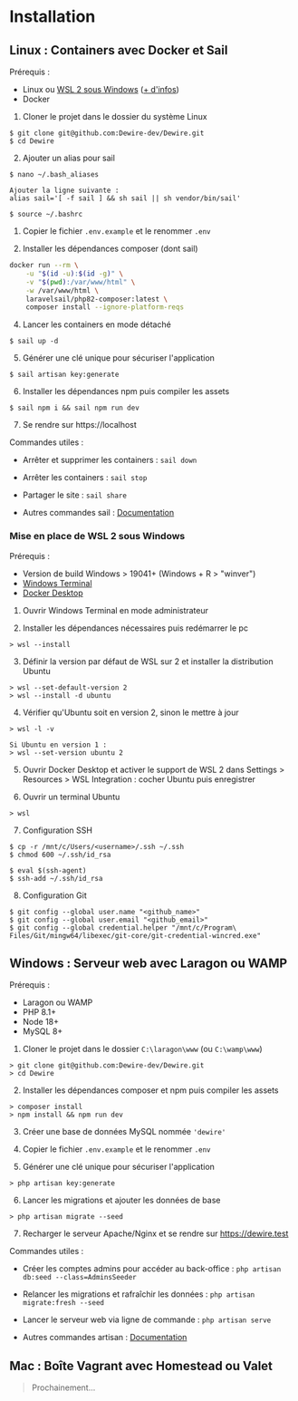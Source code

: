 # Installation

## Linux : Containers avec Docker et Sail

Prérequis :
- Linux ou [WSL 2 sous Windows](https://learn.microsoft.com/fr-fr/windows/wsl/) ([+ d'infos](#mise-en-place-de-wsl-2-sous-windows))
- Docker

1. Cloner le projet dans le dossier du système Linux

```console
$ git clone git@github.com:Dewire-dev/Dewire.git
$ cd Dewire
```

2. Ajouter un alias pour sail

```console
$ nano ~/.bash_aliases

Ajouter la ligne suivante :
alias sail='[ -f sail ] && sh sail || sh vendor/bin/sail'

$ source ~/.bashrc
```

1. Copier le fichier `.env.example` et le renommer `.env`

2. Installer les dépendances composer (dont sail)

```sh
docker run --rm \
    -u "$(id -u):$(id -g)" \
    -v "$(pwd):/var/www/html" \
    -w /var/www/html \
    laravelsail/php82-composer:latest \
    composer install --ignore-platform-reqs
```

4. Lancer les containers en mode détaché

```console
$ sail up -d
```

5. Générer une clé unique pour sécuriser l'application

```console
$ sail artisan key:generate
```

6. Installer les dépendances npm puis compiler les assets

```console
$ sail npm i && sail npm run dev
```

7. Se rendre sur https://localhost

Commandes utiles :

- Arrêter et supprimer les containers : `sail down`

- Arrêter les containers : `sail stop`

- Partager le site : `sail share`

- Autres commandes sail : [Documentation](https://laravel.com/docs/10.x/sail)

### Mise en place de WSL 2 sous Windows

Prérequis :
- Version de build Windows > 19041+ (Windows + R > "winver")
- [Windows Terminal](https://apps.microsoft.com/store/detail/windows-terminal/9N0DX20HK701)
- [Docker Desktop](https://www.docker.com/products/docker-desktop/)

1. Ouvrir Windows Terminal en mode administrateur

2. Installer les dépendances nécessaires puis redémarrer le pc

```console
> wsl --install
```

3. Définir la version par défaut de WSL sur 2 et installer la distribution Ubuntu

```console
> wsl --set-default-version 2
> wsl --install -d ubuntu 
```

4. Vérifier qu'Ubuntu soit en version 2, sinon le mettre à jour

```console
> wsl -l -v

Si Ubuntu en version 1 :
> wsl --set-version ubuntu 2
```

5. Ouvrir Docker Desktop et activer le support de WSL 2 dans Settings > Resources > WSL Integration : cocher Ubuntu puis enregistrer

6. Ouvrir un terminal Ubuntu

```console
> wsl
```

7. Configuration SSH

```console
$ cp -r /mnt/c/Users/<username>/.ssh ~/.ssh
$ chmod 600 ~/.ssh/id_rsa

$ eval $(ssh-agent)
$ ssh-add ~/.ssh/id_rsa
```

8. Configuration Git

```console
$ git config --global user.name "<github_name>"
$ git config --global user.email "<github_email>"
$ git config --global credential.helper "/mnt/c/Program\ Files/Git/mingw64/libexec/git-core/git-credential-wincred.exe"
```

## Windows : Serveur web avec Laragon ou WAMP

Prérequis :
- Laragon ou WAMP
- PHP 8.1+
- Node 18+
- MySQL 8+

1. Cloner le projet dans le dossier `C:\laragon\www` (ou `C:\wamp\www`)

```console
> git clone git@github.com:Dewire-dev/Dewire.git
> cd Dewire
```

2. Installer les dépendances composer et npm puis compiler les assets

```console
> composer install
> npm install && npm run dev
```

3. Créer une base de données MySQL nommée `'dewire'`

4. Copier le fichier `.env.example` et le renommer `.env`

5. Générer une clé unique pour sécuriser l'application

```console
> php artisan key:generate
```

6. Lancer les migrations et ajouter les données de base

```console
> php artisan migrate --seed
```

7. Recharger le serveur Apache/Nginx et se rendre sur https://dewire.test

Commandes utiles :

- Créer les comptes admins pour accéder au back-office : `php artisan db:seed --class=AdminsSeeder`

- Relancer les migrations et rafraîchir les données : `php artisan migrate:fresh --seed`

- Lancer le serveur web via ligne de commande : `php artisan serve`

- Autres commandes artisan : [Documentation](https://laravel.com/docs/10.x/artisan)

## Mac : Boîte Vagrant avec Homestead ou Valet

> Prochainement...
